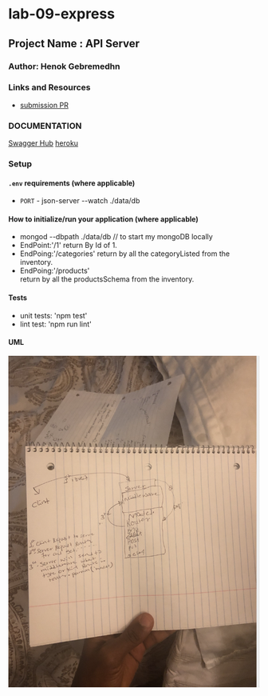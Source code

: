 # lab-09-express

## Project Name : API Server

### Author: Henok Gebremedhn

### Links and Resources

- [submission PR]()

### DOCUMENTATION

[Swagger Hub](http://localhost:3000/api-docs)
[heroku]()

### Setup

#### `.env` requirements (where applicable)

- `PORT` - json-server --watch ./data/db

#### How to initialize/run your application (where applicable)

- mongod --dbpath ./data/db // to start my mongoDB locally
- EndPoint:'/1'
  return By Id of 1.
- EndPoing:'/categories'
  return by all the categoryListed from the inventory.
- EndPoing:'/products'  
   return by all the productsSchema from the inventory.

#### Tests

- unit tests: 'npm test'
- lint test: 'npm run lint'

#### UML

![UML Diagram](./assets/images/lab-09.jpg)
